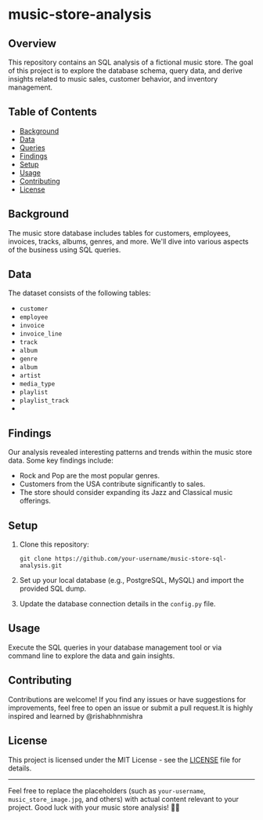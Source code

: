# music-store-analysis

## Overview

This repository contains an SQL analysis of a fictional music store. The goal of this project is to explore the database schema, query data, and derive insights related to music sales, customer behavior, and inventory management.

## Table of Contents

- [Background](#background)
- [Data](#data)
- [Queries](#queries)
- [Findings](#findings)
- [Setup](#setup)
- [Usage](#usage)
- [Contributing](#contributing)
- [License](#license)

## Background

The music store database includes tables for customers, employees, invoices, tracks, albums, genres, and more. We'll dive into various aspects of the business using SQL queries.

## Data

The dataset consists of the following tables:

- `customer`
- `employee`
- `invoice`
- `invoice_line`
- `track`
- `album`
- `genre`
- `album`
- `artist`
- `media_type`
- `playlist`
- `playlist_track`
- 

## Findings

Our analysis revealed interesting patterns and trends within the music store data. Some key findings include:

- Rock and Pop are the most popular genres.
- Customers from the USA contribute significantly to sales.
- The store should consider expanding its Jazz and Classical music offerings.

## Setup

1. Clone this repository:

   ```
   git clone https://github.com/your-username/music-store-sql-analysis.git
   ```

2. Set up your local database (e.g., PostgreSQL, MySQL) and import the provided SQL dump.

3. Update the database connection details in the `config.py` file.

## Usage

Execute the SQL queries in your database management tool or via command line to explore the data and gain insights.

## Contributing

Contributions are welcome! If you find any issues or have suggestions for improvements, feel free to open an issue or submit a pull request.It is highly inspired and learned by @rishabhnmishra

## License

This project is licensed under the MIT License - see the [LICENSE](LICENSE) file for details.

---

Feel free to replace the placeholders (such as `your-username`, `music_store_image.jpg`, and others) with actual content relevant to your project. Good luck with your music store analysis! 🎵🎶
